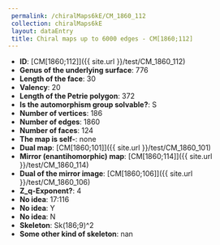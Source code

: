 ```yaml
--- 
 permalink: /chiralMaps6kE/CM_1860_112 
 collection: chiralMaps6kE
 layout: dataEntry
 title: Chiral maps up to 6000 edges - CM[1860;112]
---
```


- **ID**: [CM[1860;112]]({{ site.url }}/test/CM_1860_112)
- **Genus of the underlying surface**: 776
- **Length of the face**: 30
- **Valency**: 20
- **Length of the Petrie polygon**: 372
- **Is the automorphism group solvable?**: S
- **Number of vertices**: 186
- **Number of edges**: 1860
- **Number of faces**: 124
- **The map is self-**: none
- **Dual map**: [CM[1860;101]]({{ site.url }}/test/CM_1860_101)
- **Mirror (enantihomorphic) map**: [CM[1860;114]]({{ site.url }}/test/CM_1860_114)
- **Dual of the mirror image**: [CM[1860;106]]({{ site.url }}/test/CM_1860_106)
- **Z_q-Exponent?**: 4
- **No idea**:  17:116
- **No idea**: Y
- **No idea**: N
- **Skeleton**: Sk(186;9)^2
- **Some other kind of skeleton**: nan
